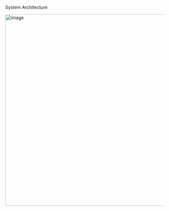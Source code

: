 System Architecture

<img width="608" alt="image" src="https://github.com/pree3thi/AWS-End-to-End-Data-Engineering-Projects/assets/111694862/55f59532-adaa-439e-9ec3-9009168c373e">


